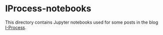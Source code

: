 ﻿IProcess-notebooks
==================
This directory contains Jupyter notebooks used for some posts in
the blog [I-Process](http://lsiemens.github.io).
